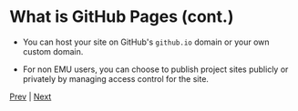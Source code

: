 # What is GitHub Pages (cont.)

- You can host your site on GitHub's `github.io` domain or your own custom domain.

- For non EMU users, you can choose to publish project sites publicly or privately by managing access control for the site.

[Prev](Page1.md) | [Next](Page3.md)